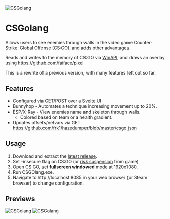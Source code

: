![CSGolang](https://i.imgur.com/LNNcd3u.png "Logo CSGolang")

# CSGolang
 Allows users to see enemies through walls in the video game Counter-Strike: Global Offense (CS:GO), and adds other advantages.
 
 Reads and writes to the memory of CS:GO via [WinAPI](https://en.wikipedia.org/wiki/Windows_API), and draws an overlay using https://github.com/faiface/pixel
 
 This is a rewrite of a previous version, with many features left out so far.
 
## Features
- Configured via GET/POST over a [Svelte UI](https://github.com/sveltejs/svelte)
- Bunnyhop - Automates a technique increasing movement up to 20%.
- ESP/X-Ray - View enemies name and skeleton through walls.
  - Colored based on team or a health gradient.
- Updates offsets/netvars via GET https://github.com/frk1/hazedumper/blob/master/csgo.json

 ## Usage
 1. Download and extract the [latest release](https://github.com/f0nkey/CSGolang/releases).
 2. Set -insecure flag on CS:GO (or [risk suspension](https://support.steampowered.com/kb/7849-RADZ-6869/) from game)
 3. Open CS:GO, set **fullscreen windowed** mode at 1920x1080.
 4. Run CSGOlang.exe.
 5. Navigate to http://localhost:8085 in your web browser (or Steam browser) to change configuration.
 
## Previews

![CSGolang](https://i.imgur.com/F1ypEnr.gif "CS UI Preview")
![CSGolang](https://thumbs.gfycat.com/NeighboringEasygoingAfricanbushviper-small.gif "CS Wall Preview")
